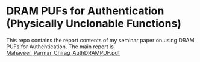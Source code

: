 # DRAM PUFs for Authentication (Physically Unclonable Functions) 

This repo contains the report contents of my seminar paper on using DRAM PUFs for Authentication. The main report is [Mahaveer_Parmar_Chirag_AuthDRAMPUF.pdf](Mahaveer_Parmar_Chirag_AuthDRAMPUF.pdf)
